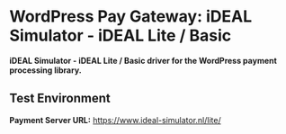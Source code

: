 # WordPress Pay Gateway: iDEAL Simulator - iDEAL Lite / Basic

**iDEAL Simulator - iDEAL Lite / Basic driver for the WordPress payment processing library.**

## Test Environment

**Payment Server URL:** https://www.ideal-simulator.nl/lite/  
